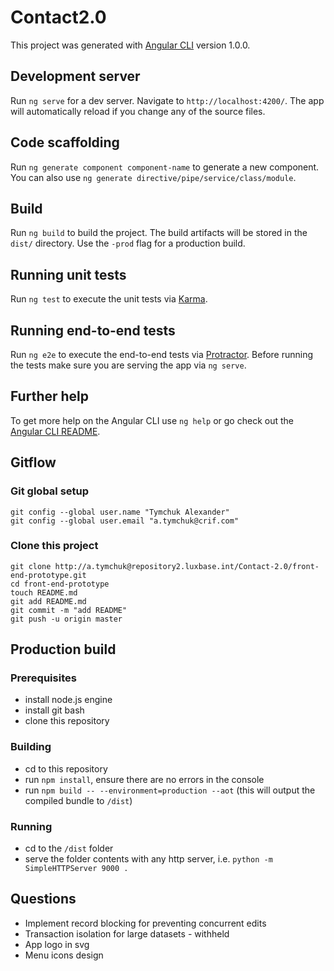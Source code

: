 # Contact2.0

This project was generated with [Angular CLI](https://github.com/angular/angular-cli) version 1.0.0.

## Development server

Run `ng serve` for a dev server. Navigate to `http://localhost:4200/`. The app will automatically reload if you change any of the source files.

## Code scaffolding

Run `ng generate component component-name` to generate a new component. You can also use `ng generate directive/pipe/service/class/module`.

## Build

Run `ng build` to build the project. The build artifacts will be stored in the `dist/` directory. Use the `-prod` flag for a production build.

## Running unit tests

Run `ng test` to execute the unit tests via [Karma](https://karma-runner.github.io).

## Running end-to-end tests

Run `ng e2e` to execute the end-to-end tests via [Protractor](http://www.protractortest.org/).
Before running the tests make sure you are serving the app via `ng serve`.

## Further help

To get more help on the Angular CLI use `ng help` or go check out the [Angular CLI README](https://github.com/angular/angular-cli/blob/master/README.md).

## Gitflow

### Git global setup
```
git config --global user.name "Tymchuk Alexander"
git config --global user.email "a.tymchuk@crif.com"
```

### Clone this project
```
git clone http://a.tymchuk@repository2.luxbase.int/Contact-2.0/front-end-prototype.git
cd front-end-prototype
touch README.md
git add README.md
git commit -m "add README"
git push -u origin master
```

## Production build

### Prerequisites
* install node.js engine
* install git bash
* clone this repository

### Building
 * cd to this repository
 * run `npm install`, ensure there are no errors in the console
 * run `npm build -- --environment=production --aot` (this will output the compiled bundle to `/dist`)

### Running
* cd to the `/dist` folder
* serve the folder contents with any http server, i.e. `python -m SimpleHTTPServer 9000 .`

## Questions
* Implement record blocking for preventing concurrent edits
* Transaction isolation for large datasets - withheld
* App logo in svg
* Menu icons design
